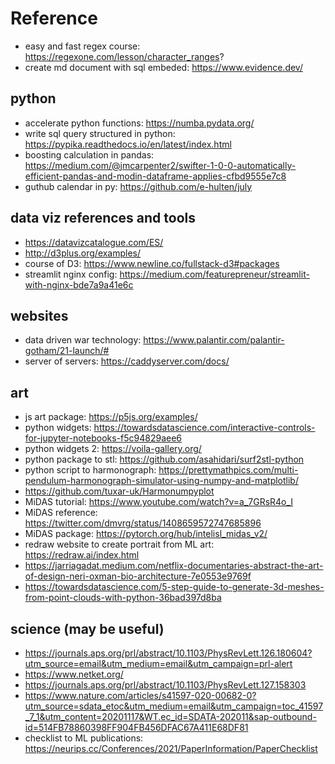 # Reference

* easy and fast regex course: https://regexone.com/lesson/character_ranges?
* create md document with sql embeded: https://www.evidence.dev/

## python
* accelerate python functions: https://numba.pydata.org/
* write sql query structured in python: https://pypika.readthedocs.io/en/latest/index.html
* boosting calculation in pandas: https://medium.com/@jmcarpenter2/swifter-1-0-0-automatically-efficient-pandas-and-modin-dataframe-applies-cfbd9555e7c8
* guthub calendar in py: https://github.com/e-hulten/july

## data viz references and tools

* https://datavizcatalogue.com/ES/
* http://d3plus.org/examples/
* course of D3: https://www.newline.co/fullstack-d3#packages
* streamlit nginx config: https://medium.com/featurepreneur/streamlit-with-nginx-bde7a9a41e6c

## websites

* data driven war technology: https://www.palantir.com/palantir-gotham/21-launch/#
* server of servers: https://caddyserver.com/docs/

## art

* js art package: https://p5js.org/examples/
* python widgets: https://towardsdatascience.com/interactive-controls-for-jupyter-notebooks-f5c94829aee6
* python widgets 2: https://voila-gallery.org/
* python package to stl: https://github.com/asahidari/surf2stl-python
* python script to harmonograph: https://prettymathpics.com/multi-pendulum-harmonograph-simulator-using-numpy-and-matplotlib/
* https://github.com/tuxar-uk/Harmonumpyplot
* MiDAS tutorial: https://www.youtube.com/watch?v=a_7GRsR4o_I
* MiDAS reference: https://twitter.com/dmvrg/status/1408659572747685896
* MiDAS package: https://pytorch.org/hub/intelisl_midas_v2/
* redraw website to create portrait from ML art: https://redraw.ai/index.html
* https://jarriagadat.medium.com/netflix-documentaries-abstract-the-art-of-design-neri-oxman-bio-architecture-7e0553e9769f
* https://towardsdatascience.com/5-step-guide-to-generate-3d-meshes-from-point-clouds-with-python-36bad397d8ba

## science (may be useful)
* https://journals.aps.org/prl/abstract/10.1103/PhysRevLett.126.180604?utm_source=email&utm_medium=email&utm_campaign=prl-alert
* https://www.netket.org/
* https://journals.aps.org/prl/abstract/10.1103/PhysRevLett.127.158303
* https://www.nature.com/articles/s41597-020-00682-0?utm_source=sdata_etoc&utm_medium=email&utm_campaign=toc_41597_7_1&utm_content=20201117&WT.ec_id=SDATA-202011&sap-outbound-id=514FB78860398FF904FB456DFAC67A411E68DF81
* checklist to ML publications: https://neurips.cc/Conferences/2021/PaperInformation/PaperChecklist
